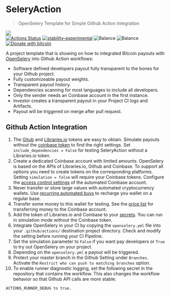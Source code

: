 # SeleryAction
> OpenSelery Template for Simple Github Action Integration

[![](https://img.shields.io/gitter/room/protontypes/openselery)](https://gitter.im/protontypes/openselery)        
[![Actions Status](https://github.com/protontypes/seleryexample/workflows/openselery/badge.svg)](https://github.com/protontypes/seleryexample/actions) 
[![stability-experimental](https://img.shields.io/badge/stability-experimental-orange.svg)](https://github.com/emersion/stability-badges#experimental)
![Balance](https://img.shields.io/endpoint?url=https://raw.githubusercontent.com/wiki/protontypes/seleryexample/openselery/balance_badge.json&style=flat&logo=bitcoin)  ![Balance](https://img.shields.io/endpoint?url=https://raw.githubusercontent.com/wiki/protontypes/seleryexample/openselery/native_balance_badge.json&style=flat&logo=bitcoin)
[![Donate with bitcoin](https://badgen.net/badge/Donate/3PVdiyLPR7MgaeFRJLW9mfuESZS2aAPX9w/orange?icon=bitcoin)](https://raw.githubusercontent.com/wiki/protontypes/openselery/seleryaction/wallet_qrcode.png)  


A project template that is showing on how to integrated Bitcoin payouts with [OpenSelery](https://github.com/protontypes/openselery) into Github Action workflows:     

* Software defined developers payout fully transparent to the bones for your Github project.
* Fully customizeable payout weights.
* Transparent payout history.
* Dependencies scanning for most languages to include all developers. 	
* Only the sender needs an Coinbase account in the first instance.	
* Investor creates a transparent payout in your Project CI logs and Artifacts.	
* Payout will be triggered on merge after pull request. 

## Github Action Integration

1. The [Gitub](https://github.com/settings/tokens) and [Libraries.io](https://libraries.io/api) tokens are easy to obtain. Simulate payouts without the [coinbase token](https://www.coinbase.com/settings/api) to find the right settings. Set `include_dependencies = False` for testing SeleryAction without a Libraries.io token.
2. Create a dedicated Coinbase account with limited amounts. OpenSelery is based on the APIs of Libraries.io, Github and Coinbase. To support all options you need to create tokens on the corresponding platforms. Setting `simulation = false` will require your Coinbase tokens. Configure the [access control settings](https://github.com/protontypes/openselery/wiki/Coinbase-Settings) of the automated Coinbase account.
3. Never transfer or store large values with automated cryptocurrency wallets. Use [recurring automated buys](https://blog.coinbase.com/easier-recurring-buys-and-sells-on-coinbase-9a3cd7ea934e) to recharge you wallet on a regular base. 
4. Transfer some money to this wallet for testing. See the [price list](https://help.coinbase.com/en/coinbase/trading-and-funding/pricing-and-fees/fees.html) for transferring money to the Coinbase account.
5. Add the token of Libraries.io and Coinbase to your [secrets](https://help.github.com/en/actions/configuring-and-managing-workflows/creating-and-storing-encrypted-secrets). You can run in simulation mode without the Coinbase token.
6. Integrate OpenSelery in your CI by copying the `openselery.yml` file into your `.github/actions/` destination project directory. Check and modify the setting before running your CI Pipeline.
7. Set the simulation parameter to `False` if you want pay developers or `True` to try out OpenSelery on your project.
8. Depending on the `openselery.yml` a payout will be triggered.
9. Protect your master branch in the Github Setting under `Branches`. Activate the `Restrict who can push to matching branches` option. 
10. To enable runner diagnostic logging, set the following secret in the repository that contains the workflow.
This also changes the workflow behavior so that Github API calls are more stable:
```
ACTIONS_RUNNER_DEBUG to true. 
```
